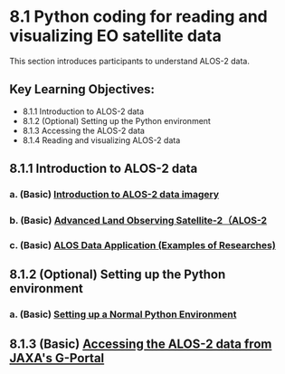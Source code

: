 # 8.1 Python coding for reading and visualizing EO satellite data
This section introduces participants to understand ALOS-2 data.

## Key Learning Objectives:
- 8.1.1 Introduction to ALOS-2 data 
- 8.1.2 (Optional) Setting up the Python environment
- 8.1.3 Accessing the ALOS-2 data
- 8.1.4 Reading and visualizing ALOS-2 data

## 8.1.1 Introduction to ALOS-2 data
### a. (Basic) [Introduction to ALOS-2 data imagery](https://www.eoportal.org/satellite-missions/alos-2#alos-2-advanced-land-observing-satellite-2-sar-mission--daichi-2)

### b. (Basic) [Advanced Land Observing Satellite-2（ALOS-2](https://global.jaxa.jp/projects/sat/alos2/pdf/daichi2_e.pdf)

### c. (Basic) [ALOS Data Application (Examples of Researches)](https://www.eorc.jaxa.jp/ALOS/en/gallery/example.htm)

## 8.1.2 (Optional) Setting up the Python environment
### a. (Basic) [Setting up a Normal Python Environment](https://pygis.io/docs/b_getting_started.html#jupyter-notebooks)

## 8.1.3 (Basic) [Accessing the ALOS-2 data from JAXA's G-Portal](https://gportal.jaxa.jp/gpr/assets/mng_upload/COMMON/upload/GPortalUserManual_en.pdf)